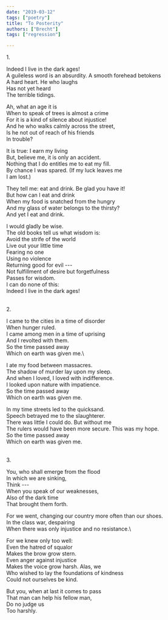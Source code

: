```yaml
---
date: "2019-03-12"
tags: ["poetry"]
title: "To Posterity"
authors: ["Brecht"]
tags: ["regression"]

---
```



1\.

Indeed I live in the dark ages!\
A guileless word is an absurdity. A smooth forehead betokens\
A hard heart. He who laughs\
Has not yet heard\
The terrible tidings.<!--more-->

Ah, what an age it is\
When to speak of trees is almost a crime\
For it is a kind of silence about injustice!\
And he who walks calmly across the street,\
Is he not out of reach of his friends\
In trouble?

It is true: I earn my living\
But, believe me, it is only an accident.\
Nothing that I do entitles me to eat my fill.\
By chance I was spared. (If my luck leaves me\
I am lost.)

They tell me: eat and drink. Be glad you have it!\
But how can I eat and drink\
When my food is snatched from the hungry\
And my glass of water belongs to the thirsty?\
And yet I eat and drink.

I would gladly be wise.\
The old books tell us what wisdom is:\
Avoid the strife of the world\
Live out your little time\
Fearing no one\
Using no violence\
Returning good for evil ---\
Not fulfillment of desire but forgetfulness\
Passes for wisdom.\
I can do none of this:\
Indeed I live in the dark ages!\
&nbsp;

2\.

I came to the cities in a time of disorder\
When hunger ruled.\
I came among men in a time of uprising\
And I revolted with them.\
So the time passed away\
Which on earth was given me.\

I ate my food between massacres.\
The shadow of murder lay upon my sleep.\
And when I loved, I loved with indifference.\
I looked upon nature with impatience.\
So the time passed away\
Which on earth was given me.

In my time streets led to the quicksand.\
Speech betrayed me to the slaughterer.\
There was little I could do. But without me\
The rulers would have been more secure. This was my hope.\
So the time passed away\
Which on earth was given me.\
&nbsp;

3\.

You, who shall emerge from the flood\
In which we are sinking,\
Think ---\
When you speak of our weaknesses,\
Also of the dark time\
That brought them forth.

For we went, changing our country more often than our shoes.\
In the class war, despairing\
When there was only injustice and no resistance.\

For we knew only too well:\
Even the hatred of squalor\
Makes the brow grow stern.\
Even anger against injustice\
Makes the voice grow harsh. Alas, we\
Who wished to lay the foundations of kindness\
Could not ourselves be kind.

But you, when at last it comes to pass\
That man can help his fellow man,\
Do no judge us\
Too harshly.
